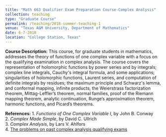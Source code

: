 ```yaml
---
title: "Math 663 Qualifier Exam Preparation Course-Complex Analysis"
collection: teaching
type: "Graduate Course"
permalink: /teaching/2018-summer-teaching-1
venue: "Texas A&M University, Department of Mathematics"
date: 6-7-2018
location: "College Station, Texas"
---
```


**Course Description:** This course, for graduate students in mathematics, addresses the theory of functions of one complex variable with a focus on the qualifying examination in complex analysis. The course covers the representation of holomorphic functions by power series and by integrals; complex line integrals, Cauchy's integral formula, and some applications; singularities of holomorphic functions, Laurent series, and computation of definite integrals by residues; the maximum principle and Schwarz's lemma, and conformal mapping,  infinite products, the Weierstrass factorization theorem, Mittag-Leffler’s theorem, normal families, proof of the Riemann mapping theorem, analytic continuation, Runge’s approximation theorem, harmonic functions, and Picard’s theorems.

**References:** 1. *Functions of One Complex Variable I*, by John B. Conway <br>
                2. *Complex Made Simple*, by David C. Ullrich <br>
                3. *Complex Analysis*, by Lars V. Ahlfors <br>
                4. [The problems on past complex analysis qualifying exams](https://www.math.tamu.edu/graduate/phd/quals.html)


<!--
Heading 1
======

Nonvanishing of Hecke *L*-functions <br><br>

**Link:** [https://www.math.tamu.edu/undergraduate/research/REU/](https://www.math.tamu.edu/undergraduate/research/REU/)

Heading 2
======

Heading 3
======
-->
